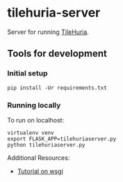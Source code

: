 tilehuria-server
===

Server for running [TileHuria](https://github.com/ivangayton/tilehuria).


Tools for development
---

### Initial setup


```
pip install -Ur requirements.txt
```


### Running locally

To run on localhost:
```commandline
virtualenv venv
export FLASK_APP=tilehuriaserver.py
python tilehuriaserver.py
```

Additional Resources:
- [Tutorial on wsgi](https://www.digitalocean.com/community/tutorials/how-to-serve-flask-applications-with-uwsgi-and-nginx-on-ubuntu-14-04)

